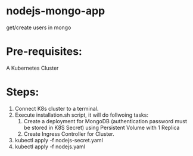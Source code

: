 # nodejs-mongo-app
get/create users in mongo

# Pre-requisites:
A Kubernetes Cluster

# Steps:
1. Connect K8s cluster to a terminal.
2. Execute installation.sh script, it will do follwoing tasks:
   1) Create a deployment for MongoDB (authentication password must be stored in K8S Secret) using Persistent Volume with 1 Replica
   2) Create Ingress Controller for Cluster.
3. kubectl apply -f nodejs-secret.yaml
4. kubectl apply -f nodejs.yaml

